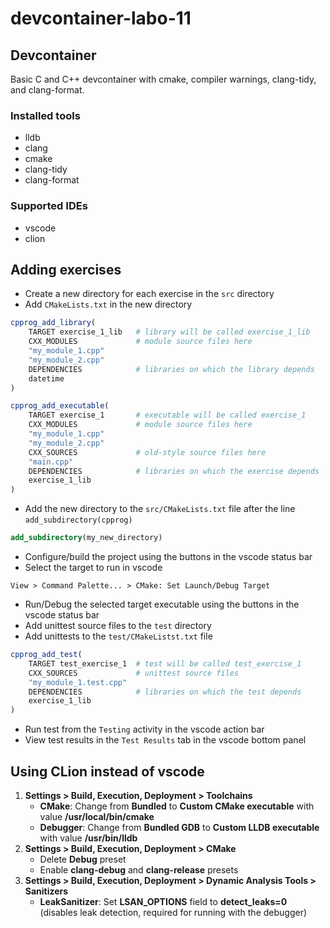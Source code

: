 # devcontainer-labo-11

## Devcontainer

Basic C and C++ devcontainer with cmake, compiler warnings, clang-tidy, and clang-format.

### Installed tools

* lldb
* clang
* cmake
* clang-tidy
* clang-format

### Supported IDEs

* vscode
* clion

## Adding exercises

* Create a new directory for each exercise in the `src` directory
* Add `CMakeLists.txt` in the new directory

```cmake
cpprog_add_library(
    TARGET exercise_1_lib   # library will be called exercise_1_lib
    CXX_MODULES             # module source files here
    "my_module_1.cpp"
    "my_module_2.cpp"
    DEPENDENCIES            # libraries on which the library depends
    datetime
)

cpprog_add_executable(
    TARGET exercise_1       # executable will be called exercise_1
    CXX_MODULES             # module source files here
    "my_module_1.cpp"
    "my_module_2.cpp"
    CXX_SOURCES             # old-style source files here
    "main.cpp"
    DEPENDENCIES            # libraries on which the exercise depends
    exercise_1_lib
)
```

* Add the new directory to the `src/CMakeLists.txt` file after the line `add_subdirectory(cpprog)`

```cmake
add_subdirectory(my_new_directory)
```

* Configure/build the project using the buttons in the vscode status bar
* Select the target to run in vscode

```text
View > Command Palette... > CMake: Set Launch/Debug Target
```

* Run/Debug the selected target executable using the buttons in the vscode status bar
* Add unittest source files to the `test` directory
* Add unittests to the `test/CMakeListst.txt` file

```cmake
cpprog_add_test(
    TARGET test_exercise_1  # test will be called test_exercise_1
    CXX_SOURCES             # unittest source files
    "my_module_1.test.cpp"
    DEPENDENCIES            # libraries on which the test depends
    exercise_1_lib
)
```

* Run test from the `Testing` activity in the vscode action bar
* View test results in the `Test Results` tab in the vscode bottom panel

## Using CLion instead of vscode

1. **Settings > Build, Execution, Deployment > Toolchains**
   * **CMake**: Change from **Bundled** to **Custom CMake executable** with value **/usr/local/bin/cmake**
   * **Debugger**: Change from **Bundled GDB** to **Custom LLDB executable** with value **/usr/bin/lldb**
2. **Settings > Build, Execution, Deployment > CMake**
   * Delete **Debug** preset
   * Enable **clang-debug** and **clang-release** presets
3. **Settings > Build, Execution, Deployment > Dynamic Analysis Tools > Sanitizers**
   * **LeakSanitizer**: Set **LSAN_OPTIONS** field to **detect_leaks=0** (disables leak detection, required for running with the debugger)
